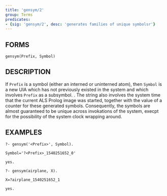 ```yaml
---
title: 'gensym/2'
group: Terms
predicates:
- {sig: 'gensym/2', desc: 'generates families of unique symbolsr'}
---
```


## FORMS
```
gensym(Prefix, Symbol)
```
## DESCRIPTION

If `Prefix` is a symbol (either an interned or uninterned atom), then `Symbol` is a new UIA which has not previously existed in the system and which involves `Prefix` as a subsymbol. . The string also involves the system time that the current ALS Prolog image was started, together with the value of a counter for these generated symbols. Consequently, the symbols are almost guaranteed to be unique across invokations of the system, execpt for the possibility of the system clock wrapping around.

## EXAMPLES
```
?- gensym('<Prefix>', Symbol).

Symbol='?<Prefix>_1540251652_0' 

yes.

?- gensym(airplane, X).

X=?airplane_1540251652_1

yes.
```
